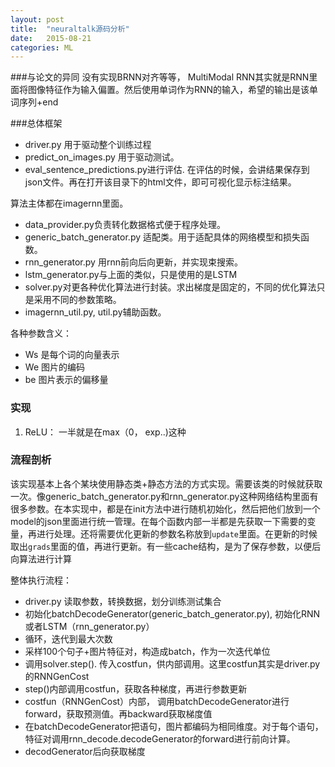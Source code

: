```yaml
---
layout: post
title:  "neuraltalk源码分析"
date:   2015-08-21 
categories: ML
---
```


###与论文的异同
没有实现BRNN对齐等等， MultiModal RNN其实就是RNN里面将图像特征作为输入偏置。然后使用单词作为RNN的输入，希望的输出是该单词序列+end 

###总体框架
- driver.py 用于驱动整个训练过程
- predict_on_images.py 用于驱动测试。
- eval_sentence_predictions.py进行评估.
在评估的时候，会讲结果保存到json文件。再在打开该目录下的html文件，即可可视化显示标注结果。

算法主体都在imagernn里面。

- data_provider.py负责转化数据格式便于程序处理。
- generic_batch_generator.py 适配类。用于适配具体的网络模型和损失函数。
- rnn_generator.py 用rnn前向后向更新，并实现束搜索。
- lstm_generator.py与上面的类似，只是使用的是LSTM
- solver.py对更各种优化算法进行封装。求出梯度是固定的，不同的优化算法只是采用不同的参数策略。
- imagernn_util.py, util.py辅助函数。

各种参数含义：

- Ws 是每个词的向量表示
- We 图片的编码
- be 图片表示的偏移量

### 实现
1. ReLU： 一半就是在max（0， exp..)这种

### 流程剖析
该实现基本上各个某块使用静态类+静态方法的方式实现。需要该类的时候就获取一次。像generic_batch_generator.py和rnn_generator.py这种网络结构里面有很多参数。在本实现中，都是在init方法中进行随机初始化，然后把他们放到一个model的json里面进行统一管理。在每个函数内部一半都是先获取一下需要的变量，再进行处理。还将需要优化更新的参数名称放到`update`里面。在更新的时候取出`grads`里面的值，再进行更新。有一些cache结构，是为了保存参数，以便后向算法进行计算

整体执行流程：

- driver.py 读取参数，转换数据，划分训练测试集合
- 初始化batchDecodeGenerator(generic_batch_generator.py), 初始化RNN或者LSTM（rnn_generator.py）
- 循环，迭代到最大次数
- 采样100个句子+图片特征对，构造成batch，作为一次迭代单位
- 调用solver.step(). 传入costfun，供内部调用。这里costfun其实是driver.py的RNNGenCost
- step()内部调用costfun，获取各种梯度，再进行参数更新
- costfun（RNNGenCost）内部， 调用batchDecodeGenerator进行forward，获取预测值。再backward获取梯度值
- 在batchDecodeGenerator把语句，图片都编码为相同维度。对于每个语句，特征对调用rnn_decode.decodeGenerator的forward进行前向计算。
- decodGenerator后向获取梯度


